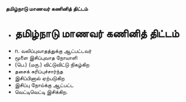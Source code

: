 **தமிழ்நாடு மாணவர் கணினித் திட்டம்**
- # தமிழ்நாடு மாணவர் கணினித் திட்டம்
- n. வலிப்புவாதத்துக்கு ஆட்பட்டவர்
- மூளை இசிப்புவாத நோயாளி
- (பெ.) (மரு.) விட்டுவிட்டு நிகழ்கிற
- தசைக் சுரிப்புச்சார்ந்த
- இசிப்பினால் ஏற்படுகிற
- இசிப்பு நோய்க்கு ஆட்பட்ட
- வெட்டிவெட்டி இசிக்கிற.


